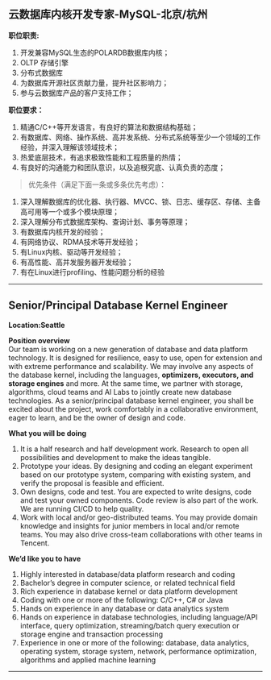 

## 云数据库内核开发专家-MySQL-北京/杭州

**职位职责:**  <br/>
1. 开发兼容MySQL生态的POLARDB数据库内核；<br/>
2. OLTP 存储引擎<br/>
3. 分布式数据库<br/>
4. 为数据库开源社区贡献力量，提升社区影响力；<br/>
5. 参与云数据库产品的客户支持工作；<br/>

**职位要求：** <br/>
1. 精通C/C++等开发语言，有良好的算法和数据结构基础；<br/>
2. 有数据库、网络、操作系统、高并发系统、分布式系统等至少一个领域的工作经验，并深入理解该领域技术； <br/>
3. 热爱底层技术，有追求极致性能和工程质量的热情；<br/>
4. 有良好的沟通能力和团队意识，以及追根究底、认真负责的态度； <br/>

> 优先条件（满足下面一条或多条优先考虑）：
1. 深入理解数据库的优化器、执行器、MVCC、锁、日志、缓存区、存储、主备高可用等一个或多个模块原理；
2. 深入理解分布式数据库架构、查询计划、事务等原理；
3. 有数据库内核开发的经验；
4. 有网络协议、RDMA技术等开发经验；
5. 有Linux内核、驱动等开发经验；
6. 有高性能、高并发服务器开发经验；
7. 有在Linux进行profiling、性能问题分析的经验

***********************************************

## Senior/Principal Database Kernel Engineer
**Location:Seattle**

**Position overview**  
Our team is working on a new generation of database and data platform technology. It is  designed for resilience, easy to use, open for extension and with extreme performance and  scalability. 
We may involve any aspects of the database kernel, including the languages,  **optimizers, executors, and storage engines** and more. 
At the same time, we partner with   storage, algorithms, cloud teams and AI Labs to jointly create new database  technologies. As a senior/principal database kernel engineer, you shall be excited about the  project, work comfortably in a collaborative environment, eager to learn, and be the owner of  design and code.

**What you will be doing**
1. It is a half research and half development work. Research to open all possibilities and  development to make the ideas tangible.
2. Prototype your ideas. By designing and coding an elegant experiment based on our  prototype system, comparing with existing system, and verify the proposal is feasible  and efficient.
3. Own designs, code and test. You are expected to write designs, code and test your  owned components. Code review is also part of the work.  We are running CI/CD to  help quality.
4. Work with local and/or geo-distributed teams. You may provide domain knowledge and  insights for junior members in local and/or remote teams. You may also drive  cross-team collaborations with other teams in Tencent.

**We’d like you to have**
1. Highly interested in database/data platform research and coding
2. Bachelor’s degree in computer science, or related technical field
3. Rich experience in database kernel or data platform development
4. Coding with one or more of the following: C/C++, C# or Java
5. Hands on experience in any database or data analytics system
6. Hands on experience in database technologies, including language/API interface,  query optimization, streaming/batch query execution or storage engine and transaction  processing
7. Experience in one or more of the following: database, data analytics, operating system,  storage system, network, 
performance optimization, algorithms and applied machine  learning

**************************************************
